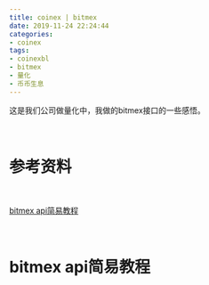 ```yaml
---
title: coinex | bitmex
date: 2019-11-24 22:24:44
categories:
- coinex
tags:
- coinexbl
- bitmex
- 量化
- 币币生息
---
```

这是我们公司做量化中，我做的bitmex接口的一些感悟。

<!-- more -->

<br/>

# 参考资料

<br/>

[bitmex api简易教程](https://blog.csdn.net/whynot_996/article/details/82711544)

<br/>

# bitmex api简易教程

<br/>
